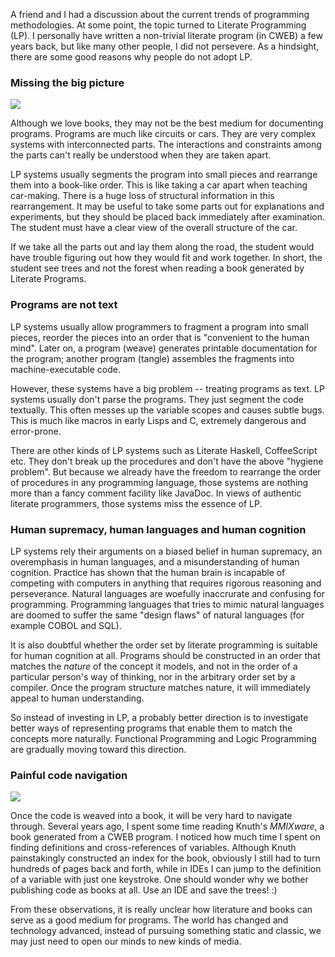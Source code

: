 A friend and I had a discussion about the current trends of programming methodologies. At some point, the topic turned to Literate Programming (LP). I personally have written a non-trivial literate program (in CWEB) a few years back, but like many other people, I did not persevere. As a hindsight, there are some good reasons why people do not adopt LP.

### Missing the big picture

 [<div class="image2-inset"><picture><source type="image/webp" srcset="https://substackcdn.com/image/fetch/w_424,c_limit,f_webp,q_auto:good,fl_progressive:steep/https%3A%2F%2Fbucketeer-e05bbc84-baa3-437e-9518-adb32be77984.s3.amazonaws.com%2Fpublic%2Fimages%2F224c13ea-6347-4e0b-a585-64204fda2e2a_320x240.jpeg 424w, https://substackcdn.com/image/fetch/w_848,c_limit,f_webp,q_auto:good,fl_progressive:steep/https%3A%2F%2Fbucketeer-e05bbc84-baa3-437e-9518-adb32be77984.s3.amazonaws.com%2Fpublic%2Fimages%2F224c13ea-6347-4e0b-a585-64204fda2e2a_320x240.jpeg 848w, https://substackcdn.com/image/fetch/w_1272,c_limit,f_webp,q_auto:good,fl_progressive:steep/https%3A%2F%2Fbucketeer-e05bbc84-baa3-437e-9518-adb32be77984.s3.amazonaws.com%2Fpublic%2Fimages%2F224c13ea-6347-4e0b-a585-64204fda2e2a_320x240.jpeg 1272w, https://substackcdn.com/image/fetch/w_1456,c_limit,f_webp,q_auto:good,fl_progressive:steep/https%3A%2F%2Fbucketeer-e05bbc84-baa3-437e-9518-adb32be77984.s3.amazonaws.com%2Fpublic%2Fimages%2F224c13ea-6347-4e0b-a585-64204fda2e2a_320x240.jpeg 1456w" sizes="100vw">![](https://substackcdn.com/image/fetch/w_1456,c_limit,f_auto,q_auto:good,fl_progressive:steep/https%3A%2F%2Fbucketeer-e05bbc84-baa3-437e-9518-adb32be77984.s3.amazonaws.com%2Fpublic%2Fimages%2F224c13ea-6347-4e0b-a585-64204fda2e2a_320x240.jpeg)</picture></div>](https://substackcdn.com/image/fetch/f_auto,q_auto:good,fl_progressive:steep/https%3A%2F%2Fbucketeer-e05bbc84-baa3-437e-9518-adb32be77984.s3.amazonaws.com%2Fpublic%2Fimages%2F224c13ea-6347-4e0b-a585-64204fda2e2a_320x240.jpeg) 

Although we love books, they may not be the best medium for documenting programs. Programs are much like circuits or cars. They are very complex systems with interconnected parts. The interactions and constraints among the parts can't really be understood when they are taken apart.

LP systems usually segments the program into small pieces and rearrange them into a book-like order. This is like taking a car apart when teaching car-making. There is a huge loss of structural information in this rearrangement. It may be useful to take some parts out for explanations and experiments, but they should be placed back immediately after examination. The student must have a clear view of the overall structure of the car.

If we take all the parts out and lay them along the road, the student would have trouble figuring out how they would fit and work together. In short, the student see trees and not the forest when reading a book generated by Literate Programs.

### Programs are not text

LP systems usually allow programmers to fragment a program into small pieces, reorder the pieces into an order that is "convenient to the human mind". Later on, a program (weave) generates printable documentation for the program; another program (tangle) assembles the fragments into machine-executable code.

However, these systems have a big problem -- treating programs as text. LP systems usually don't parse the programs. They just segment the code textually. This often messes up the variable scopes and causes subtle bugs. This is much like macros in early Lisps and C, extremely dangerous and error-prone.

There are other kinds of LP systems such as Literate Haskell, CoffeeScript etc. They don't break up the procedures and don't have the above "hygiene problem". But because we already have the freedom to rearrange the order of procedures in any programming language, those systems are nothing more than a fancy comment facility like JavaDoc. In views of authentic literate programmers, those systems miss the essence of LP.

### Human supremacy, human languages and human cognition

LP systems rely their arguments on a biased belief in human supremacy, an overemphasis in human languages, and a misunderstanding of human cognition. Practice has shown that the human brain is incapable of competing with computers in anything that requires rigorous reasoning and perseverance. Natural languages are woefully inaccrurate and confusing for programming. Programming languages that tries to mimic natural languages are doomed to suffer the same "design flaws" of natural languages (for example COBOL and SQL).

<span>It is also doubtful whether the order set by literate programming is suitable for human cognition at all. Programs should be constructed in an order that matches the</span> _nature_ <span>of the concept it models, and not in the order of a particular person's way of thinking, nor in the arbitrary order set by a compiler. Once the program structure matches nature, it will immediately appeal to human understanding.</span>

So instead of investing in LP, a probably better direction is to investigate better ways of representing programs that enable them to match the concepts more naturally. Functional Programming and Logic Programming are gradually moving toward this direction.

### Painful code navigation

 [<div class="image2-inset"><picture><source type="image/webp" srcset="https://substackcdn.com/image/fetch/w_424,c_limit,f_webp,q_auto:good,fl_progressive:steep/https%3A%2F%2Fbucketeer-e05bbc84-baa3-437e-9518-adb32be77984.s3.amazonaws.com%2Fpublic%2Fimages%2Fd3920c1d-2f89-432d-a68b-b21c31e5ae14_250x187.jpeg 424w, https://substackcdn.com/image/fetch/w_848,c_limit,f_webp,q_auto:good,fl_progressive:steep/https%3A%2F%2Fbucketeer-e05bbc84-baa3-437e-9518-adb32be77984.s3.amazonaws.com%2Fpublic%2Fimages%2Fd3920c1d-2f89-432d-a68b-b21c31e5ae14_250x187.jpeg 848w, https://substackcdn.com/image/fetch/w_1272,c_limit,f_webp,q_auto:good,fl_progressive:steep/https%3A%2F%2Fbucketeer-e05bbc84-baa3-437e-9518-adb32be77984.s3.amazonaws.com%2Fpublic%2Fimages%2Fd3920c1d-2f89-432d-a68b-b21c31e5ae14_250x187.jpeg 1272w, https://substackcdn.com/image/fetch/w_1456,c_limit,f_webp,q_auto:good,fl_progressive:steep/https%3A%2F%2Fbucketeer-e05bbc84-baa3-437e-9518-adb32be77984.s3.amazonaws.com%2Fpublic%2Fimages%2Fd3920c1d-2f89-432d-a68b-b21c31e5ae14_250x187.jpeg 1456w" sizes="100vw">![](https://substackcdn.com/image/fetch/w_1456,c_limit,f_auto,q_auto:good,fl_progressive:steep/https%3A%2F%2Fbucketeer-e05bbc84-baa3-437e-9518-adb32be77984.s3.amazonaws.com%2Fpublic%2Fimages%2Fd3920c1d-2f89-432d-a68b-b21c31e5ae14_250x187.jpeg)</picture></div>](https://substackcdn.com/image/fetch/f_auto,q_auto:good,fl_progressive:steep/https%3A%2F%2Fbucketeer-e05bbc84-baa3-437e-9518-adb32be77984.s3.amazonaws.com%2Fpublic%2Fimages%2Fd3920c1d-2f89-432d-a68b-b21c31e5ae14_250x187.jpeg) 

<span>Once the code is weaved into a book, it will be very hard to navigate through. Several years ago, I spent some time reading Knuth's</span> _MMIXware_<span>, a book generated from a CWEB program. I noticed how much time I spent on finding definitions and cross-references of variables. Although Knuth painstakingly constructed an index for the book, obviously I still had to turn hundreds of pages back and forth, while in IDEs I can jump to the definition of a variable with just one keystroke. One should wonder why we bother publishing code as books at all. Use an IDE and save the trees! :)</span>

From these observations, it is really unclear how literature and books can serve as a good medium for programs. The world has changed and technology advanced, instead of pursuing something static and classic, we may just need to open our minds to new kinds of media.
